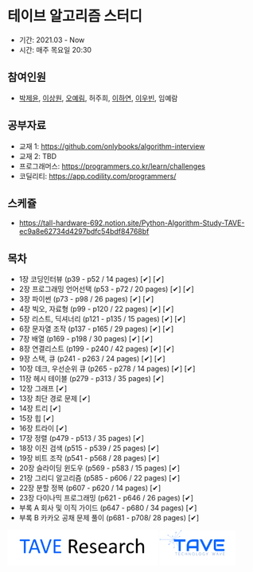 # 테이브 알고리즘 스터디
- 기간: 2021.03 - Now
- 시간: 매주 목요일 20:30

## 참여인원

- [박제윤](http://jeiyoon.github.io/), [이상원](https://nowgnas.github.io/), [오예림](https://yerimoh.github.io/), 허주희, [이하연](https://harlie-98.tistory.com/), [이우빈](https://woobni.github.io/), 임예람

## 공부자료

- 교재 1: https://github.com/onlybooks/algorithm-interview
- 교재 2: TBD
- 프로그래머스: https://programmers.co.kr/learn/challenges
- 코딜리티: https://app.codility.com/programmers/

## 스케쥴

- https://tall-hardware-692.notion.site/Python-Algorithm-Study-TAVE-ec9a8e62734d4297bdfc54bdf84768bf

## 목차

- 1장   코딩인터뷰 (p39 - p52 / 14 pages) [✔] [✔]
- 2장   프로그래밍 언어선택 (p53 - p72 / 20 pages) [✔] [✔]
- 3장   파이썬 (p73 - p98 / 26 pages) [✔] [✔]
- 4장   빅오, 자료형 (p99 - p120 / 22 pages) [✔] [✔]
- 5장   리스트, 딕셔너리 (p121 - p135 / 15 pages) [✔] [✔]
- 6장   문자열 조작 (p137 - p165 / 29 pages) [✔] [✔]
- 7장   배열 (p169 - p198 / 30 pages) [✔] [✔]
- 8장   연결리스트 (p199 - p240 / 42 pages) [✔] [✔]
- 9장   스택, 큐 (p241 - p263 / 24 pages) [✔] [✔]
- 10장   데크, 우선순위 큐 (p265 - p278 / 14 pages) [✔] [✔]
- 11장   헤시 테이블 (p279 - p313 / 35 pages) [✔]
- 12장   그래프 [✔]
- 13장   최단 경로 문제 [✔]
- 14장   트리 [✔]
- 15장   힙 [✔]
- 16장   트라이 [✔]
- 17장   정렬 (p479 - p513 / 35 pages) [✔]
- 18장   이진 검색 (p515 - p539 / 25 pages) [✔]
- 19장   비트 조작 (p541 - p568 / 28 pages) [✔]
- 20장   슬라이딩 윈도우 (p569 - p583 / 15 pages) [✔]
- 21장   그리디 알고리즘 (p585 - p606 / 22 pages) [✔]
- 22장   분할 정복 (p607 - p620 / 14 pages) [✔]
- 23장   다이나믹 프로그래밍 (p621 - p646 / 26 pages) [✔]
- 부록 A   회사 및 이직 가이드 (p647 - p680 / 34 pages) [✔]
- 부록 B   카카오 공채 문제 풀이 (p681 - p708/ 28 pages) [✔]


<!-- ![l1](./imgs/logo_tave.png) -->
<!-- ![l2](./imgs/logo_research.png) -->
[<img src = "./imgs/logo_tave_research.png" width="60%">](https://taveresearch.github.io/) [<img src = "./imgs/logo_tave.png" width="30%">](https://tavewave.github.io/) 
